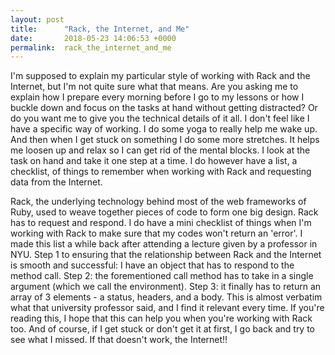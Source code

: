 ```yaml
---
layout: post
title:      "Rack, the Internet, and Me"
date:       2018-05-23 14:06:53 +0000
permalink:  rack_the_internet_and_me
---
```





  I'm supposed to explain my particular style of working with Rack and the Internet, but I'm not quite sure what that means. Are you asking me to explain how I prepare every morning before I go to my lessons or how I buckle down and focus on the tasks at hand without getting distracted? Or do you want me to give you the technical details of it all. I don't feel like I have a specific way of working. I do some yoga to really help me wake up. And then when I get stuck on something I do some more stretches. It helps me loosen up and relax so I can get rid of the mental blocks. I look at the task on hand and take it one step at a time. I do however have a list, a checklist, of things to remember when working with Rack and requesting data from the Internet. 

  Rack, the underlying technology behind most of the web frameworks of Ruby, used to weave together pieces of code to form one big design. Rack has to request and respond. I do have a mini checklist of things when I'm working with Rack to make sure that my codes won't return an 'error'. I made this list a while back after attending a lecture given by a professor in NYU. Step 1 to ensuring that the relationship between Rack and the Internet is smooth and successful: I have an object that has to respond to the method call. Step 2: the forementioned call method has to take in a single argument (which we call the environment). Step 3: it finally has to return an array of 3 elements - a status, headers, and a body. This is almost verbatim what that university professor said, and I find it relevant every time. If you're reading this, I hope that this can help you when you're working with Rack too. And of course, if I get stuck or don't get it at first, I go back and try to see what I missed. If that doesn't work, the Internet!! 

